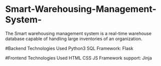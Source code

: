 # Smart-Warehousing-Management-System-
The Smart warehousing management system is a real-time warehouse database capable of handling large inventories of an organization.

#Backend Technologies Used
Python3
SQL
Framework: Flask

#Frontend Technologies Used
HTML
CSS
JS
Framework support: Jinja
